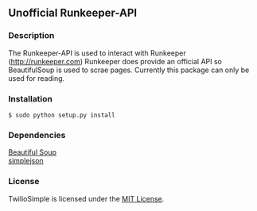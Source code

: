 ## Unofficial Runkeeper-API

### Description
The Runkeeper-API is used to interact with Runkeeper (http://runkeeper.com)
Runkeeper does provide an official API so BeautifulSoup is used to
scrae pages.  Currently this package can only be used for reading.

### Installation

    $ sudo python setup.py install

### Dependencies
[Beautiful Soup](http://www.crummy.com/software/BeautifulSoup/)  
[simplejson](http://www.undefined.org/python/)

### License
TwilioSimple is licensed under the [MIT License](http://www.opensource.org/licenses/mit-license.php).